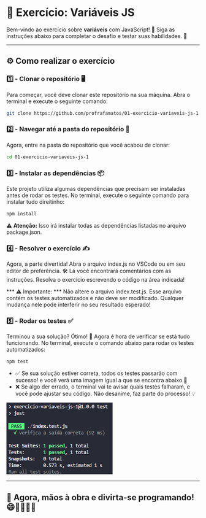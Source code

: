 ﻿# 🚀 Exercício: **Variáveis JS**

Bem-vindo ao exercício sobre **variáveis** com JavaScript! 🎉 Siga as instruções abaixo para completar o desafio e testar suas habilidades. 💪

---

## ⚙️ Como realizar o exercício

### 1️⃣ - Clonar o repositório 🖥️

Para começar, você deve clonar este repositório na sua máquina. Abra o terminal e execute o seguinte comando:

```bash
git clone https://github.com/profrafamatos/01-exercicio-variaveis-js-1.git
```

### 2️⃣ - Navegar até a pasta do repositório 📂

Agora, entre na pasta do repositório que você acabou de clonar:

```bash
cd 01-exercicio-variaveis-js-1
```


### 3️⃣ - Instalar as dependências 📦

Este projeto utiliza algumas dependências que precisam ser instaladas antes de rodar os testes. No terminal, execute o seguinte comando para instalar tudo direitinho:

```bash
npm install
```

⚠️ **Atenção:** Isso irá instalar todas as dependências listadas no arquivo package.json.


### 4️⃣ - Resolver o exercício ✍️

Agora, a parte divertida! Abra o arquivo index.js no VSCode ou em seu editor de preferência. 🛠️ Lá você encontrará comentários com as instruções. Resolva o exercício escrevendo o código na área indicada!


*** ⚠️ Importante: *** Não altere o arquivo index.test.js. Esse arquivo contém os testes automatizados e não deve ser modificado. Qualquer mudança nele pode interferir no seu resultado esperado!



### 5️⃣ - Rodar os testes ✅
Terminou a sua solução? Ótimo! 🎉 Agora é hora de verificar se está tudo funcionando. No terminal, execute o comando abaixo para rodar os testes automatizados:

```bash
npm test
```

- ✅ Se sua solução estiver correta, todos os testes passarão com sucesso! e você verá uma imagem igual a que se encontra abaixo 🎉
- ❌ Se algo der errado, o terminal vai te avisar quais testes falharam, e você pode ajustar seu código. Não desanime, faz parte do processo! 💡


![alt text](image.png)

---
## 🚀 Agora, mãos à obra e divirta-se programando! 😄👩‍💻👨‍💻
